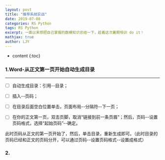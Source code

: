 ```yaml
---
layout: post
title: "推荐系统实战"
date: 2019-07-08
categories: RS Python
tags: RS Python
excerpt: 一直以来想把自己掌握的数模知识总结一下，趁着这次暑期培训 do it！
mathjax: true
author: LJY
---
```

* content
{:toc}

### 1.Word-从正文第一页开始自动生成目录
-----
- [ ] 自动生成目录：引用--目录；

- [ ] 插入--页码；

- [ ] 在目录后面空白位置单击，页面布局--分隔符--下一页；

- [ ] 在你的正文第一页，双击页脚，取消“链接到前一条页眉”；然后，页码--设置页码格式，选择“起始页码”--确定。

此时页码从正文的第一页开始了，然后，单击目录，重新生成即可。（此时目录的页码已经和正文的页码分开，可以通过页码--设置页码格式--设置成格式）

### 2.
